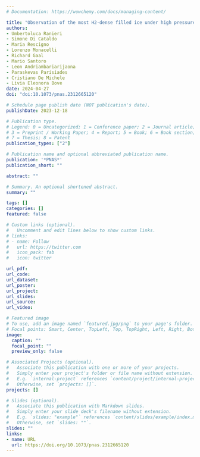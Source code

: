 ```yaml
---
# Documentation: https://wowchemy.com/docs/managing-content/

title: "Observation of the most H2-dense filled ice under high pressure"
authors:
- Umbertoluca Ranieri
- Simone Di Cataldo
- Maria Rescigno
- Lorenzo Monacelli
- Richard Gaal
- Mario Santoro
- Leon Andriambariarijaona
- Paraskevas Parisiades
- Cristiano De Michele
- Livia Eleonora Bove
date: 2024-04-27
doi: "doi:10.1073/pnas.2312665120"

# Schedule page publish date (NOT publication's date).
publishDate: 2023-12-18

# Publication type.
# Legend: 0 = Uncategorized; 1 = Conference paper; 2 = Journal article;
# 3 = Preprint / Working Paper; 4 = Report; 5 = Book; 6 = Book section;
# 7 = Thesis; 8 = Patent
publication_types: ["2"]

# Publication name and optional abbreviated publication name.
publication: '*PNAS*'
publication_short: ""

abstract: ""

# Summary. An optional shortened abstract.
summary: ""

tags: []
categories: []
featured: false

# Custom links (optional).
#   Uncomment and edit lines below to show custom links.
# links:
# - name: Follow
#   url: https://twitter.com
#   icon_pack: fab
#   icon: twitter

url_pdf:
url_code:
url_dataset:
url_poster:
url_project:
url_slides:
url_source:
url_video:

# Featured image
# To use, add an image named `featured.jpg/png` to your page's folder. 
# Focal points: Smart, Center, TopLeft, Top, TopRight, Left, Right, BottomLeft, Bottom, BottomRight.
image:
  caption: ""
  focal_point: ""
  preview_only: false

# Associated Projects (optional).
#   Associate this publication with one or more of your projects.
#   Simply enter your project's folder or file name without extension.
#   E.g. `internal-project` references `content/project/internal-project/index.md`.
#   Otherwise, set `projects: []`.
projects: []

# Slides (optional).
#   Associate this publication with Markdown slides.
#   Simply enter your slide deck's filename without extension.
#   E.g. `slides: "example"` references `content/slides/example/index.md`.
#   Otherwise, set `slides: ""`.
slides: ""
links:
- name: URL
  url: https://doi.org/10.1073/pnas.2312665120
---
```

